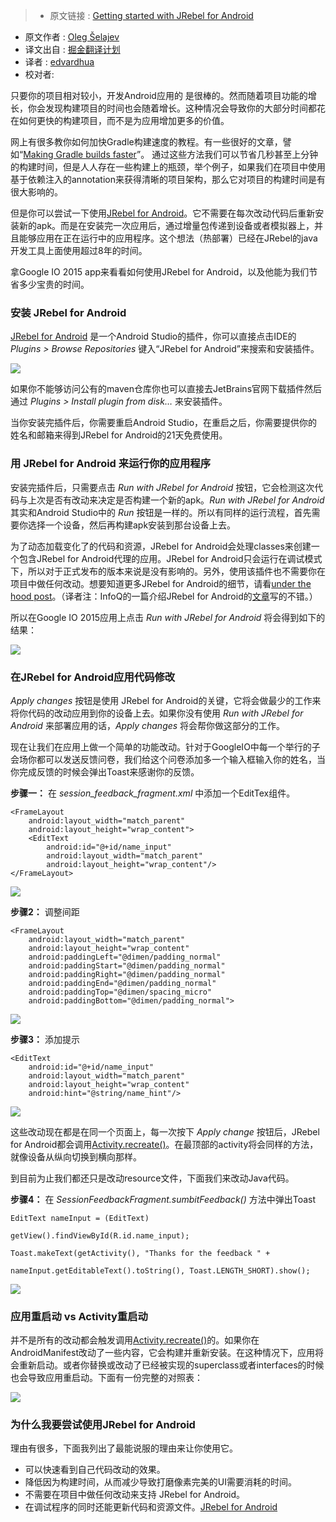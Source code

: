 >* 原文链接 : [Getting started with JRebel for Android](https://medium.com/@shelajev/getting-started-with-jrebel-for-android-426633cde736#.dtldka9ua)
* 原文作者 : [Oleg Šelajev](https://medium.com/@shelajev)
* 译文出自 : [掘金翻译计划](https://github.com/xitu/gold-miner)
* 译者 : [edvardhua](https://github.com/edvardHua)
* 校对者:


只要你的项目相对较小，开发Android应用的 是很棒的。然而随着项目功能的增长，你会发现构建项目的时间也会随着增长。这种情况会导致你的大部分时间都花在如何更快的构建项目，而不是为应用增加更多的价值。

网上有很多教你如何加快Gradle构建速度的教程。有一些很好的文章，譬如“[Making Gradle builds faster](http://zeroturnaround.com/rebellabs/making-gradle-builds-faster/)”。 通过这些方法我们可以节省几秒甚至上分钟的构建时间，但是人人存在一些构建上的瓶颈，举个例子，如果我们在项目中使用基于依赖注入的annotation来获得清晰的项目架构，那么它对项目的构建时间是有很大影响的。

但是你可以尝试一下使用[JRebel for Android](https://zeroturnaround.com/software/jrebel-for-android/?utm_source=medium&utm_medium=getting-started-jra-post&utm_campaign=medium)。它不需要在每次改动代码后重新安装新的apk。而是在安装完一次应用后，通过增量包传递到设备或者模拟器上，并且能够应用在正在运行中的应用程序。这个想法（热部署）已经在JRebel的java开发工具上面使用超过8年的时间。

拿Google IO 2015 app来看看如何使用JRebel for Android，以及他能为我们节省多少宝贵的时间。

### 安装 JRebel for Android

[JRebel for Android](https://zeroturnaround.com/software/jrebel-for-android/?utm_source=medium&utm_medium=getting-started-jra-post&utm_campaign=medium) 是一个Android Studio的插件，你可以直接点击IDE的 _Plugins > Browse Repositories_ 键入“JRebel for Android”来搜索和安装插件。

![](http://ww4.sinaimg.cn/large/a490147fgw1f3y7px3ajhj20hs0fzmzm.jpg)

如果你不能够访问公有的maven仓库你也可以直接去JetBrains官网下载插件然后通过 _Plugins > Install plugin from disk…_ 来安装插件。

当你安装完插件后，你需要重启Android Studio，在重启之后，你需要提供你的姓名和邮箱来得到JRebel for Android的21天免费使用。

### 用 JRebel for Android 来运行你的应用程序

安装完插件后，只需要点击 _Run with JRebel for Android_ 按钮，它会检测这次代码与上次是否有改动来决定是否构建一个新的apk。_Run with JRebel for Android_ 其实和Android Studio中的 _Run_ 按钮是一样的。所以有同样的运行流程，首先需要你选择一个设备，然后再构建apk安装到那台设备上去。

为了动态加载变化了的代码和资源，JRebel for Android会处理classes来创建一个包含JRebel for Android代理的应用。JRebel for Android只会运行在调试模式下，所以对于正式发布的版本来说是没有影响的。另外，使用该插件也不需要你在项目中做任何改动。想要知道更多JRebel for Android的细节，请看[under the hood post](http://zeroturnaround.com/rebellabs/under-the-hood-of-jrebel-for-android/)。（译者注：InfoQ的一篇介绍JRebel for Android的[文章](http://www.infoq.com/cn/news/2016/01/jrebel-for-android-stable?appinstall=0)写的不错。）

所以在Google IO 2015应用上点击 _Run with JRebel for Android_ 将会得到如下的结果：

![](http://ww1.sinaimg.cn/large/a490147fgw1f3y7qkkn2jj20hs0b60ud.jpg)

### 在JRebel for Android应用代码修改

 _Apply changes_ 按钮是使用 JRebel for Android的关键，它将会做最少的工作来将你代码的改动应用到你的设备上去。如果你没有使用 _Run with JRebel for Android_ 来部署应用的话，_Apply changes_ 将会帮你做这部分的工作。

现在让我们在应用上做一个简单的功能改动。针对于GoogleIO中每一个举行的子会场你都可以发送反馈问卷，我们给这个问卷添加多一个输入框输入你的姓名，当你完成反馈的时候会弹出Toast来感谢你的反馈。

**步骤一：** 在  _session_feedback_fragment.xml_ 中添加一个EditTex组件。

    <FrameLayout
        android:layout_width="match_parent"
        android:layout_height="wrap_content">
        <EditText
            android:id="@+id/name_input"
            android:layout_width="match_parent"
            android:layout_height="wrap_content"/>
    </FrameLayout>

![](http://ww3.sinaimg.cn/large/a490147fgw1f3y7qzqpp4j20ja0zaq5o.jpg)

**步骤2：** 调整间距

    <FrameLayout
        android:layout_width="match_parent"
        android:layout_height="wrap_content"
        android:paddingLeft="@dimen/padding_normal"
        android:paddingStart="@dimen/padding_normal"
        android:paddingRight="@dimen/padding_normal"
        android:paddingEnd="@dimen/padding_normal"
        android:paddingTop="@dimen/spacing_micro"
        android:paddingBottom="@dimen/padding_normal">

![](http://ww1.sinaimg.cn/large/a490147fgw1f3y7rcrfolj20jk0ziacq.jpg)

**步骤3：** 添加提示

    <EditText
        android:id="@+id/name_input"
        android:layout_width="match_parent"
        android:layout_height="wrap_content"
        android:hint="@string/name_hint"/>

![](http://ww1.sinaimg.cn/large/a490147fgw1f3y7romijnj20j80zgdij.jpg)

这些改动现在都是在同一个页面上，每一次按下 _Apply change_  按钮后，JRebel for Android都会调用[Activity.recreate()](https://developer.android.com/reference/android/app/Activity.html#recreate%28%29)。在最顶部的activity将会同样的方法，就像设备从纵向切换到横向那样。

到目前为止我们都还只是改动resource文件，下面我们来改动Java代码。

**步骤4：** 在 _SessionFeedbackFragment.sumbitFeedback()_ 方法中弹出Toast

    EditText nameInput = (EditText) 

    getView().findViewById(R.id.name_input);

    Toast.makeText(getActivity(), "Thanks for the feedback " + 

    nameInput.getEditableText().toString(), Toast.LENGTH_SHORT).show();

![](http://ww4.sinaimg.cn/large/a490147fgw1f3y7s07qioj20je0zi0wr.jpg)

### 应用重启动 vs Activity重启动

并不是所有的改动都会触发调用[Activity.recreate()](https://developer.android.com/reference/android/app/Activity.html#recreate%28%29)的。如果你在AndroidManifest改动了一些内容，它会构建并重新安装。在这种情况下，应用将会重新启动。或者你替换或改动了已经被实现的superclass或者interfaces的时候也会导致应用重启动。下面有一份完整的对照表：

![](http://ww1.sinaimg.cn/large/a490147fgw1f3y7sb4pmdj20gq07kabk.jpg)

### 为什么我要尝试使用JRebel for Android

理由有很多，下面我列出了最能说服的理由来让你使用它。 

*   可以快速看到自己代码改动的效果。
*   降低因为构建时间，从而减少导致打磨像素完美的UI需要消耗的时间。
*   不需要在项目中做任何改动来支持 JRebel for Android。
*   在调试程序的同时还能更新代码和资源文件。[JRebel for Android](https://zeroturnaround.com/software/jrebel-for-android/?utm_source=medium&utm_medium=getting-started-jra-post&utm_campaign=medium) 
